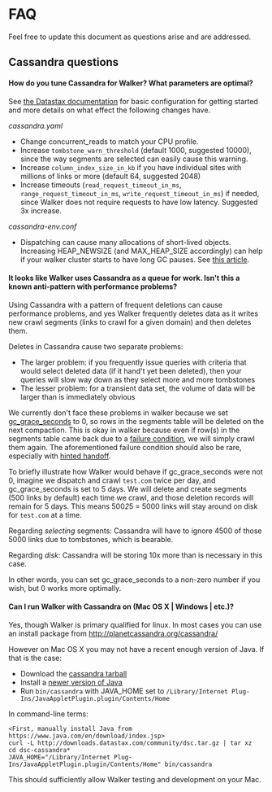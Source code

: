 # FAQ

Feel free to update this document as questions arise and are addressed.

## Cassandra questions

#### How do you tune Cassandra for Walker? What parameters are optimal?

See [the Datastax
documentation](http://www.datastax.com/documentation/cassandra/2.1/cassandra/configuration/configTOC.html)
for basic configuration for getting started and more details on what effect
the following changes have.

*cassandra.yaml*
- Change concurrent_reads to match your CPU profile.
- Increase `tombstone_warn_threshold` (default 1000, suggested 10000), since
  the way segments are selected can easily cause this warning.
- Increase `column_index_size_in_kb` if you have individual sites with millions
  of links or more (default 64, suggested 2048)
- Increase timeouts (`read_request_timeout_in_ms`,
  `range_request_timeout_in_ms`, `write_request_timeout_in_ms`) if needed,
  since Walker does not require requests to have low latency. Suggested 3x
  increase.

*cassandra-env.conf*
- Dispatching can cause many allocations of short-lived objects. Increasing
  HEAP_NEWSIZE (and MAX_HEAP_SIZE accordingly) can help if your walker cluster
  starts to have long GC pauses. See [this
  article](http://tech.shift.com/post/74311817513/cassandra-tuning-the-jvm-for-read-heavy-workloads).

#### It looks like Walker uses Cassandra as a queue for work. Isn't this a known anti-pattern with performance problems?

Using Cassandra with a pattern of frequent deletions can cause performance
problems, and yes Walker frequently deletes data as it writes new crawl
segments (links to crawl for a given domain) and then deletes them.

Deletes in Cassandra cause two separate problems:
- The larger problem: if you frequently issue queries with criteria that would
  select deleted data (if it hand't yet been deleted), then your queries will
  slow way down as they select more and more tombstones
- The lesser problem: for a transient data set, the volume of data will be
  larger than is immediately obvious

We currently don't face these problems in walker because we set
[gc_grace_seconds](http://www.datastax.com/documentation/cql/3.1/cql/cql_reference/tabProp.html)
to 0, so rows in the segments table will be deleted on the next compaction.
This is okay in walker because even if row(s) in the segments table came back
due to a [failure
condition](http://lostechies.com/ryansvihla/2014/10/20/domain-modeling-around-deletes-or-using-cassandra-as-a-queue-even-when-you-know-better/),
we will simply crawl them again. The aforementioned failure condition should
also be rare, especially with [hinted
handoff](http://www.datastax.com/documentation/cassandra/2.0/cassandra/dml/dml_about_hh_c.html).

To briefly illustrate how Walker would behave if gc_grace_seconds were not 0,
imagine we dispatch and crawl `test.com` twice per day, and gc_grace_seconds is
set to 5 days. We will delete and create segments (500 links by default) each
time we crawl, and those deletion records will remain for 5 days. This means
500*2*5 = 5000 links will stay around on disk for `test.com` at a time.

Regarding *selecting* segments: Cassandra will have to ignore 4500 of those
5000 links due to tombstones, which is bearable.

Regarding *disk*: Cassandra will be storing 10x more than is necessary in this
case.

In other words, you can set gc_grace_seconds to a non-zero number if you wish,
but 0 works more optimally.

#### Can I run Walker with Cassandra on (Mac OS X | Windows | etc.)?

Yes, though Walker is primary qualified for linux. In most cases you can use an
install package from http://planetcassandra.org/cassandra/

However on Mac OS X you may not have a recent enough version of Java. If that
is the case:
- Download the [cassandra tarball](http://planetcassandra.org/cassandra/)
- Install a [newer version of Java](https://www.java.com/en/download/index.jsp)
- Run `bin/cassandra` with JAVA_HOME set to `/Library/Internet
  Plug-Ins/JavaAppletPlugin.plugin/Contents/Home`

In command-line terms:

    <First, manually install Java from https://www.java.com/en/download/index.jsp>
    curl -L http://downloads.datastax.com/community/dsc.tar.gz | tar xz
    cd dsc-cassandra*
    JAVA_HOME="/Library/Internet Plug-Ins/JavaAppletPlugin.plugin/Contents/Home" bin/cassandra

This should sufficiently allow Walker testing and development on your Mac.
